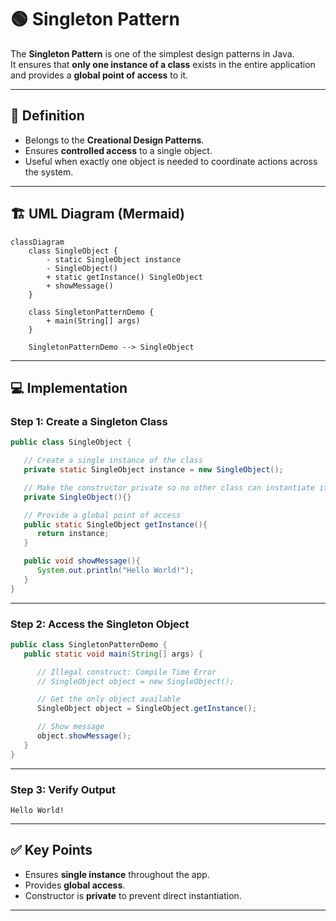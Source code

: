 
# 🟢 Singleton Pattern 

The **Singleton Pattern** is one of the simplest design patterns in Java.  
It ensures that **only one instance of a class** exists in the entire application and provides a **global point of access** to it.

---

## 📖 Definition
- Belongs to the **Creational Design Patterns**.
- Ensures **controlled access** to a single object.
- Useful when exactly one object is needed to coordinate actions across the system.

---

## 🏗️ UML Diagram (Mermaid)
```mermaid
classDiagram
    class SingleObject {
        - static SingleObject instance
        - SingleObject()
        + static getInstance() SingleObject
        + showMessage()
    }

    class SingletonPatternDemo {
        + main(String[] args)
    }

    SingletonPatternDemo --> SingleObject
```

---

## 💻 Implementation

### Step 1: Create a Singleton Class
```java
public class SingleObject {

   // Create a single instance of the class
   private static SingleObject instance = new SingleObject();

   // Make the constructor private so no other class can instantiate it
   private SingleObject(){}

   // Provide a global point of access
   public static SingleObject getInstance(){
      return instance;
   }

   public void showMessage(){
      System.out.println("Hello World!");
   }
}
```

---

### Step 2: Access the Singleton Object
```java
public class SingletonPatternDemo {
   public static void main(String[] args) {

      // Illegal construct: Compile Time Error
      // SingleObject object = new SingleObject();

      // Get the only object available
      SingleObject object = SingleObject.getInstance();

      // Show message
      object.showMessage();
   }
}
```

---

### Step 3: Verify Output
```
Hello World!
```

---

## ✅ Key Points
- Ensures **single instance** throughout the app.
- Provides **global access**.
- Constructor is **private** to prevent direct instantiation.

---